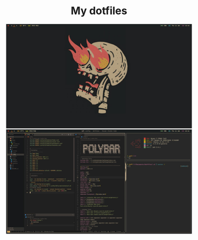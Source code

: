 <h1 align="center">
  My dotfiles
</h1>

<img src="https://github.com/Jeffveloper/dotfiles/blob/master/assets/screenshots/screenshot-2.jpg">
<img src="https://github.com/Jeffveloper/dotfiles/blob/master/assets/screenshots/screenshot-1.jpg">
